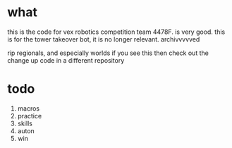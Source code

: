 # what
this is the code for vex robotics competition team 4478F. is very good.
this is for the tower takeover bot, it is no longer relevant. archivvvvved

rip regionals, and especially worlds
if you see this then check out the change up code in a different repository
# todo
1. macros
2. practice
3. skills
4. auton
5. win
